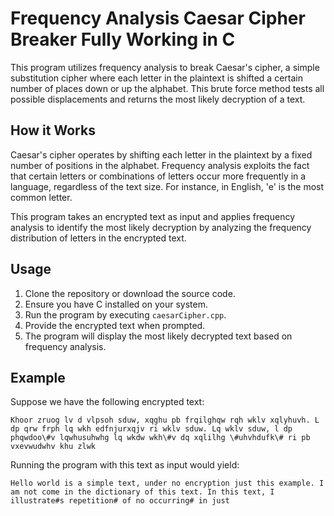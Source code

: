 # Frequency Analysis Caesar Cipher Breaker Fully Working in C

This program utilizes frequency analysis to break Caesar's cipher, a simple substitution cipher where each letter in the plaintext is shifted a certain number of places down or up the alphabet. This brute force method tests all possible displacements and returns the most likely decryption of a text.

## How it Works

Caesar's cipher operates by shifting each letter in the plaintext by a fixed number of positions in the alphabet. Frequency analysis exploits the fact that certain letters or combinations of letters occur more frequently in a language, regardless of the text size. For instance, in English, 'e' is the most common letter.

This program takes an encrypted text as input and applies frequency analysis to identify the most likely decryption by analyzing the frequency distribution of letters in the encrypted text.

## Usage

1. Clone the repository or download the source code.
2. Ensure you have C installed on your system.
3. Run the program by executing `caesarCipher.cpp`.
4. Provide the encrypted text when prompted.
5. The program will display the most likely decrypted text based on frequency analysis.

## Example

Suppose we have the following encrypted text:

```
Khoor zruog lv d vlpsoh sduw, xqghu pb frqilghqw rqh wklv xqlyhuvh. L dp qrw frph lq wkh edfnjurxqjv ri wklv sduw. Lq wklv sduw, l dp phqwdoo\#v lqwhusuhwhg lq wkdw wkh\#v dq xqlilhg \#uhvhdufk\# ri pb vxevwudwhv khu zlwk
```

Running the program with this text as input would yield:

```
Hello world is a simple text, under no encryption just this example. I am not come in the dictionary of this text. In this text, I illustrate#s repetition# of no occurring# in just
```
